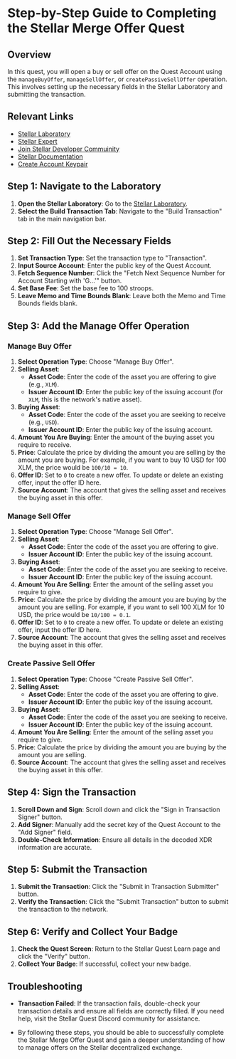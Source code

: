 # Step-by-Step Guide to Completing the Stellar Merge Offer Quest

## Overview
In this quest, you will open a buy or sell offer on the Quest Account using the `manageBuyOffer`, `manageSellOffer`, or `createPassiveSellOffer` operation. This involves setting up the necessary fields in the Stellar Laboratory and submitting the transaction.

## Relevant Links
- [Stellar Laboratory](https://www.stellar.org/laboratory/)
- [Stellar Expert](https://stellar.expert/)
- [Join Stellar Developer Commuinity](https://discord.com/invite/stellardev)
- [Stellar Documentation](https://developers.stellar.org/docs/)
- [Create Account Keypair](https://lab.stellar.org/account/create)

## Step 1: Navigate to the Laboratory
1. **Open the Stellar Laboratory**: Go to the [Stellar Laboratory](https://www.stellar.org/laboratory/).
2. **Select the Build Transaction Tab**: Navigate to the "Build Transaction" tab in the main navigation bar.

## Step 2: Fill Out the Necessary Fields
1. **Set Transaction Type**: Set the transaction type to "Transaction".
2. **Input Source Account**: Enter the public key of the Quest Account.
3. **Fetch Sequence Number**: Click the "Fetch Next Sequence Number for Account Starting with 'G…'" button.
4. **Set Base Fee**: Set the base fee to 100 stroops.
5. **Leave Memo and Time Bounds Blank**: Leave both the Memo and Time Bounds fields blank.

## Step 3: Add the Manage Offer Operation
### Manage Buy Offer
1. **Select Operation Type**: Choose "Manage Buy Offer".
2. **Selling Asset**:
   - **Asset Code**: Enter the code of the asset you are offering to give (e.g., `XLM`).
   - **Issuer Account ID**: Enter the public key of the issuing account (for `XLM`, this is the network's native asset).
3. **Buying Asset**:
   - **Asset Code**: Enter the code of the asset you are seeking to receive (e.g., `USD`).
   - **Issuer Account ID**: Enter the public key of the issuing account.
4. **Amount You Are Buying**: Enter the amount of the buying asset you require to receive.
5. **Price**: Calculate the price by dividing the amount you are selling by the amount you are buying. For example, if you want to buy 10 USD for 100 XLM, the price would be `100/10 = 10`.
6. **Offer ID**: Set to `0` to create a new offer. To update or delete an existing offer, input the offer ID here.
7. **Source Account**: The account that gives the selling asset and receives the buying asset in this offer.

### Manage Sell Offer
1. **Select Operation Type**: Choose "Manage Sell Offer".
2. **Selling Asset**:
   - **Asset Code**: Enter the code of the asset you are offering to give.
   - **Issuer Account ID**: Enter the public key of the issuing account.
3. **Buying Asset**:
   - **Asset Code**: Enter the code of the asset you are seeking to receive.
   - **Issuer Account ID**: Enter the public key of the issuing account.
4. **Amount You Are Selling**: Enter the amount of the selling asset you require to give.
5. **Price**: Calculate the price by dividing the amount you are buying by the amount you are selling. For example, if you want to sell 100 XLM for 10 USD, the price would be `10/100 = 0.1`.
6. **Offer ID**: Set to `0` to create a new offer. To update or delete an existing offer, input the offer ID here.
7. **Source Account**: The account that gives the selling asset and receives the buying asset in this offer.

### Create Passive Sell Offer
1. **Select Operation Type**: Choose "Create Passive Sell Offer".
2. **Selling Asset**:
   - **Asset Code**: Enter the code of the asset you are offering to give.
   - **Issuer Account ID**: Enter the public key of the issuing account.
3. **Buying Asset**:
   - **Asset Code**: Enter the code of the asset you are seeking to receive.
   - **Issuer Account ID**: Enter the public key of the issuing account.
4. **Amount You Are Selling**: Enter the amount of the selling asset you require to give.
5. **Price**: Calculate the price by dividing the amount you are buying by the amount you are selling.
6. **Source Account**: The account that gives the selling asset and receives the buying asset in this offer.

## Step 4: Sign the Transaction
1. **Scroll Down and Sign**: Scroll down and click the "Sign in Transaction Signer" button.
2. **Add Signer**: Manually add the secret key of the Quest Account to the "Add Signer" field.
3. **Double-Check Information**: Ensure all details in the decoded XDR information are accurate.

## Step 5: Submit the Transaction
1. **Submit the Transaction**: Click the "Submit in Transaction Submitter" button.
2. **Verify the Transaction**: Click the "Submit Transaction" button to submit the transaction to the network.

## Step 6: Verify and Collect Your Badge
1. **Check the Quest Screen**: Return to the Stellar Quest Learn page and click the "Verify" button.
2. **Collect Your Badge**: If successful, collect your new badge.

## Troubleshooting
- **Transaction Failed**: If the transaction fails, double-check your transaction details and ensure all fields are correctly filled. If you need help, visit the Stellar Quest Discord community for assistance.

- By following these steps, you should be able to successfully complete the Stellar Merge Offer Quest and gain a deeper understanding of how to manage offers on the Stellar decentralized exchange.